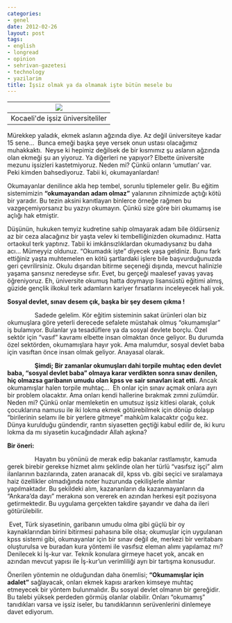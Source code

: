 ```yaml
---
categories:
- genel
date: 2012-02-26
layout: post
tags:
- english
- longread
- opinion
- sehrivan-gazetesi
- technology
- yazilarim
title: İşsiz olmak ya da olmamak işte bütün mesele bu
---
```


| [![](/images/LiveImages%5CFoto%20Haber%5C693%5CKocaeli'de%20i%C5%9Fsiz%20%C3%BCniversiteliler%5C01.jpg)](http://imggaleri.hurriyet.com.tr/LiveImages%5CFoto%20Haber%5C693%5CKocaeli'de%20i%C5%9Fsiz%20%C3%BCniversiteliler%5C01.jpg) |
| --- |
| Kocaeli'de işsiz üniversiteliler |

Mürekkep yaladık, ekmek aslanın ağzında diye. Az değil üniversiteye kadar 15 sene…  Bunca emeği başka şeye versek onun ustası olacağımız muhakkaktı.  Neyse ki hepimiz değilsek de bir kısmımız şu aslanın ağzında olan ekmeği şu an yiyoruz. Ya diğerleri ne yapıyor? Elbette üniversite mezunu işsizleri kastetmiyoruz. Neden mi? Çünkü onların ‘umutları’ var.  Peki kimden bahsediyoruz. Tabii ki, okumayanlardan!

Okumayanlar denilince akla hep tembel, sorunlu tiplemeler gelir. Bu eğitim sistemimizin **“okumayandan adam olmaz”** yalanının zihnimizde açtığı kötü bir yaradır. Bu tezin aksini kanıtlayan binlerce örneğe rağmen bu vazgeçemiyorsanız bu yazıyı okumayın. Çünkü size göre biri okumamış ise açlığı hak etmiştir.

Düşünün, hukuken temyiz kudretine sahip olmayarak adam bile öldürseniz az bir ceza alacağınız bir yaşta velev ki tembelliğinizden okumadınız. Hatta ortaokul terk yaptınız. Tabii ki imkânsızlıklardan okumadıysanız bu daha acı… Mümeyyiz oldunuz. “Okumadık işte” diyecek yaşa geldiniz. Bunu fark ettiğiniz yaşta muhtemelen en kötü şartlardaki işlere bile başvurduğunuzda geri çevrilirsiniz. Okulu dışarıdan bitirme seçeneği dışında, mevcut halinizle yaşama şansınız neredeyse sıfır. Evet, bu gerçeği maalesef yavaş yavaş öğreniyoruz. Eh, üniversite okumuş hatta doymayıp lisansüstü eğitimi almış, güzide gençlik ilkokul terk adamların kariyer fırsatlarını inceleyecek hali yok.

**Sosyal devlet, sınav desem çık, başka bir şey desem çıkma !**

                Sadede gelelim. Kör eğitim sisteminin sakat ürünleri olan biz okumuşlara göre yeterli derecede sefalete müstahak olmuş “okumamışlar” iş bulamıyor. Bulanlar ya tesadüflere ya da sosyal devlete borçlu. Özel sektör için “vasıf” kavramı elbette insan olmaktan önce geliyor. Bu durumda özel sektörden, okumamışlara hayır yok. Ama malumdur, sosyal devlet baba için vasıftan önce insan olmak geliyor. Anayasal olarak.

                **Şimdi; Bir zamanlar okumuşları dahi torpile muhtaç eden devlet baba, “sosyal devlet baba” olmaya karar verdikten sonra sınav denilen, hiç olmazsa garibanın umudu olan kpss ve sair sınavları icat etti.** Ancak okumamışlar halen torpile muhtaç…  Eh onlar için sınav açmak onlara ayrı bir problem olacaktır. Ama onları kendi hallerine bırakmak zımni zulümdür. Neden mi? Çünkü onlar memleketin en umutsuz işsiz kitlesi olarak, çoluk çocuklarına namusu ile iki lokma ekmek götürebilmek için dönüp dolaşıp “birilerinin selamı ile bir yerlere gitmeye” mahkûm kalacaktır çoğu kez. Dünya kurulduğu gündendir, rantın siyasetten geçtiği kabul edilir de, iki kuru lokma da mı siyasetin kucağındadır Allah aşkına?

**Bir öneri:**

                Hayatın bu yönünü de merak edip bakanlar rastlamıştır, kamuda gerek birebir gerekse hizmet alımı şeklinde olan her türlü “vasıfsız işçi” alım ilanlarının bazılarında, zaten aranacak dil, kpss vb. gibi seçici ve sıralamaya haiz özellikler olmadığında noter huzurunda çekilişlerle alımlar yapılmaktadır. Bu şekildeki alım, kazananların da kazanmayanların da “Ankara’da dayı” merakına son vererek en azından herkesi eşit pozisyona getirmektedir. Bu uygulama gerçekten takdire şayandır ve daha da ileri götürülebilir.

 Evet, Türk siyasetinin, garibanın umudu olma gibi güçlü bir oy kaynaklarından birini bitirmesi pahasına bile olsa; okumuşlar için uygulanan kpss sistemi gibi, okumayanlar için bir sınav değil de, merkezi bir veritabanı oluşturulsa ve buradan kura yöntemi ile vasıfsız eleman alımı yapılamaz mı? Denilecek ki İş-kur var. Teknik konulara girmeye hacet yok, ancak en azından mevcut yapısı ile İş-kur’un verimliliği ayrı bir tartışma konusudur.

Önerilen yöntemin ne olduğundan daha önemlisi; **“Okumamışlar için adalet”** sağlayacak, onları ekmek kapısı ararken kimseye muhtaç etmeyecek bir yöntem bulunmalıdır. Bu sosyal devlet olmanın bir gereğidir. Bu talebi yüksek perdeden görmüş olanlar olabilir. Onları “okumamış” tanıdıkları varsa ve işsiz iseler, bu tanıdıklarının serüvenlerini dinlemeye davet ediyorum.
